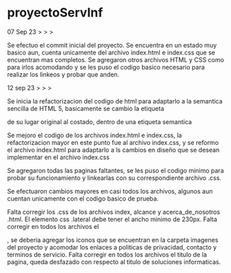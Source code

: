 # proyectoServInf
07 Sep 23 > > >

Se efectuo el commit inicial del proyecto. Se encuentra en un estado muy basico aun, cuenta unicamente del archivo index.html e index.css que se encuentran mas completos. Se agregaron otros archivos HTML y CSS como para irlos acomodando y se les puso el codigo basico necesario para realizar los linkeos y probar que anden.

12 sep 23 > > > 

Se inicia la refactorizacion del codigo de html para adaptarlo a la semantica sencilla de HTML 5, basicamente se cambio la etiqueta <nav> de su lugar original al costado, dentro de una etiqueta semantica <aside>

Se mejoro el codigo de los archivos index.html e index.css, la refactorizacion mayor en este punto fue al archivo index.css, y se reformo el archivo index.html para adaptarlo a ls cambios en diseño que se desean implementar en el archivo index.css

Se agregaron todas las paginas faltantes, se les puso el codigo minimo para probar su funcionamiento y linkearlas con su correspondiente archivo .css. 

Se efectuaron cambios mayores en casi todos los archivos, algunos aun cuentan unicamente con el codigo basico de prueba.

Falta corregir los .css de los archivos index, alcance y acerca_de_nosotros .html. El elemento css .lateral debe tener el ancho minimo de 230px.
Falta corregir en todos los archivos el <footer>, se deberia agregar los iconos que se encuentran en la carpeta imagenes del proyecto y acomodar los enlaces a politicas de privacidad, contacto y terminos de servicio.
Falta corregir en todos los archivos el titulo de la pagina, queda desfazado con respecto al titulo de soluciones informaticas. 
